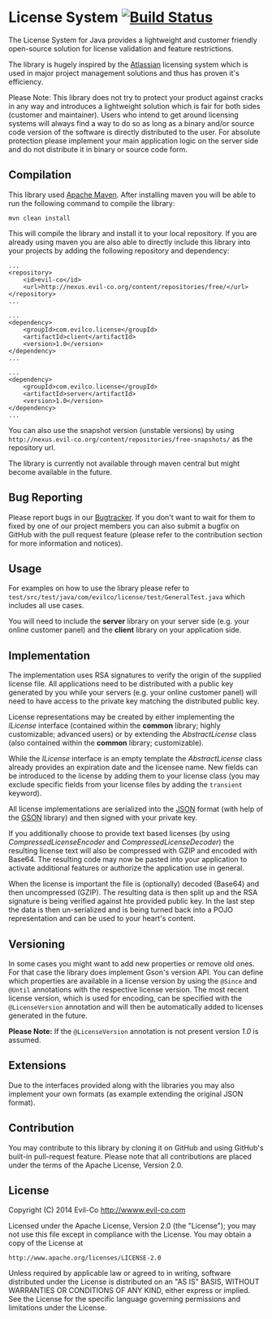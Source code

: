 License System [![Build Status](http://assets.evil-co.com/build/JLS-MASTER.png)](http://www.evil-co.com/ci/browse/JLS-MASTER)
==============
The License System for Java provides a lightweight and customer friendly open-source solution for license validation
and feature restrictions.

The library is hugely inspired by the [Atlassian](http://www.atlassian.com) licensing system which is used in major
project management solutions and thus has proven it's efficiency.

Please Note: This library does not try to protect your product against cracks in any way and introduces a
lightweight solution which is fair for both sides (customer and maintainer). Users who intend to get around licensing
systems will always find a way to do so as long as a binary and/or source code version of the software is directly
distributed to the user. For absolute protection please implement your main application logic on the server side
and do not distribute it in binary or source code form.

Compilation
-----------
This library used [Apache Maven](http://maven.apache.org/). After installing maven you will be able to run the following
command to compile the library:

	mvn clean install

This will compile the library and install it to your local repository. If you are already using maven you are also able
to directly include this library into your projects by adding the following repository and dependency:

	...
	<repository>
		<id>evil-co</id>
		<url>http://nexus.evil-co.org/content/repositories/free/</url>
	</repository>
	...

	...
	<dependency>
		<groupId>com.evilco.license</groupId>
		<artifactId>client</artifactId>
		<version>1.0</version>
	</dependency>
	...

	...
	<dependency>
		<groupId>com.evilco.license</groupId>
		<artifactId>server</artifactId>
		<version>1.0</version>
	</dependency>
	...

You can also use the snapshot version (unstable versions) by using ```http://nexus.evil-co.org/content/repositories/free-snapshots/```
as the repository url.

The library is currently not available through maven central but might become available in the future.

Bug Reporting
-------------
Please report bugs in our [Bugtracker](https://evilco.atlassian.net/browse/JLS/). If you don't want to wait for them to
fixed by one of our project members you can also submit a bugfix on GitHub with the pull request feature (please refer
to the contribution section for more information and notices).

Usage
-----
For examples on how to use the library please refer to ```test/src/test/java/com/evilco/license/test/GeneralTest.java```
which includes all use cases.

You will need to include the __server__ library on your server side (e.g. your online customer panel) and the __client__
library on your application side.

Implementation
--------------
The implementation uses RSA signatures to verify the origin of the supplied license file. All applications need to be
distributed with a public key generated by you while your servers (e.g. your online customer panel) will need to have
access to the private key matching the distributed public key.

License representations may be created by either implementing the *ILicense* interface (contained within the __common__
library; highly customizable; advanced users) or by extending the *AbstractLicense* class (also contained within the
__common__ library; customizable).

While the *ILicense* interface is an empty template the *AbstractLicense* class already provides an expiration date
and the licensee name. New fields can be introduced to the license by adding them to your license class (you may exclude
specific fields from your license files by adding the ```transient``` keyword).

All license implementations are serialized into the [JSON](http://www.json.org/) format (with help of the
[GSON](https://code.google.com/p/google-gson/) library) and then signed with your private key.

If you additionally choose to provide text based licenses (by using *CompressedLicenseEncoder* and
*CompressedLicenseDecoder*) the resulting license text will also be compressed with GZIP and encoded with Base64. The
resulting code may now be pasted into your application to activate additional features or authorize the application use
in general.

When the license is important the file is (optionally) decoded (Base64) and then uncompressed (GZIP). The resulting data
is then split up and the RSA signature is being verified against hte provided public key. In the last step the data is
then un-serialized and is being turned back into a POJO representation and can be used to your heart's content.

Versioning
----------
In some cases you might want to add new properties or remove old ones. For that case the library does implement Gson's
version API. You can define which properties are available in a license version by using the ```@Since``` and ```@Until```
annotations with the respective license version. The most recent license version, which is used for encoding, can be
specified with the ```@LicenseVersion``` annotation and will then be automatically added to licenses generated in the
future.

**Please Note:** If the ```@LicenseVersion``` annotation is not present version *1.0* is assumed.

Extensions
----------
Due to the interfaces provided along with the libraries you may also implement your own formats (as example extending
the original JSON format).

Contribution
------------
You may contribute to this library by cloning it on GitHub and using GitHub's built-in pull-request feature. Please note
that all contributions are placed under the terms of the Apache License, Version 2.0.

License
-------
Copyright (C) 2014 Evil-Co <http://wwww.evil-co.com>

Licensed under the Apache License, Version 2.0 (the "License");
you may not use this file except in compliance with the License.
You may obtain a copy of the License at

    http://www.apache.org/licenses/LICENSE-2.0

Unless required by applicable law or agreed to in writing, software
distributed under the License is distributed on an "AS IS" BASIS,
WITHOUT WARRANTIES OR CONDITIONS OF ANY KIND, either express or implied.
See the License for the specific language governing permissions and
limitations under the License.